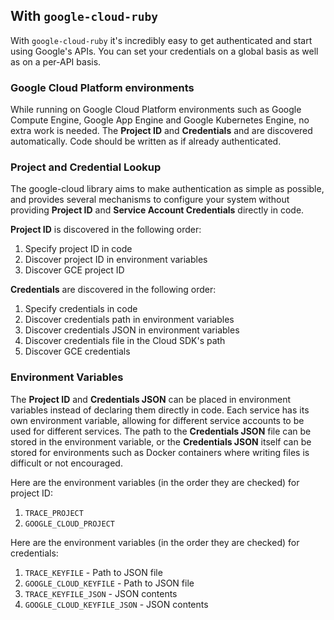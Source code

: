 ## With `google-cloud-ruby`

With `google-cloud-ruby` it's incredibly easy to get authenticated and start using Google's APIs. You can set your credentials on a global basis as well as on a per-API basis.

### Google Cloud Platform environments

While running on Google Cloud Platform environments such as Google Compute Engine, Google App Engine and Google Kubernetes Engine, no extra work is needed. The **Project ID** and **Credentials** and are discovered automatically. Code should be written as if already authenticated.

### Project and Credential Lookup

The google-cloud library aims to make authentication as simple as possible, and provides several mechanisms to configure your system without providing **Project ID** and **Service Account Credentials** directly in code.

**Project ID** is discovered in the following order:

1. Specify project ID in code
2. Discover project ID in environment variables
3. Discover GCE project ID

**Credentials** are discovered in the following order:

1. Specify credentials in code
2. Discover credentials path in environment variables
3. Discover credentials JSON in environment variables
4. Discover credentials file in the Cloud SDK's path
5. Discover GCE credentials

### Environment Variables

The **Project ID** and **Credentials JSON** can be placed in environment variables instead of declaring them directly in code. Each service has its own environment variable, allowing for different service accounts to be used for different services. The path to the **Credentials JSON** file can be stored in the environment variable, or the **Credentials JSON** itself can be stored for environments such as Docker containers where writing files is difficult or not encouraged.

Here are the environment variables (in the order they are checked) for project ID:

1. `TRACE_PROJECT`
2. `GOOGLE_CLOUD_PROJECT`

Here are the environment variables (in the order they are checked) for credentials:

1. `TRACE_KEYFILE` - Path to JSON file
2. `GOOGLE_CLOUD_KEYFILE` - Path to JSON file
3. `TRACE_KEYFILE_JSON` - JSON contents
4. `GOOGLE_CLOUD_KEYFILE_JSON` - JSON contents
